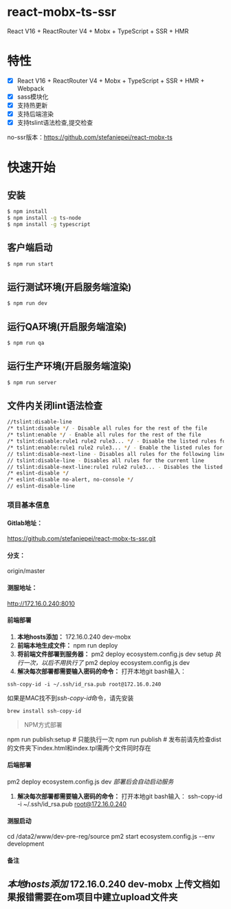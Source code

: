 # react-mobx-ts-ssr
React V16 + ReactRouter V4 + Mobx + TypeScript + SSR + HMR

# 特性

- [x] React V16 + ReactRouter V4 + Mobx + TypeScript + SSR + HMR + Webpack
- [x] sass模块化
- [x] 支持热更新
- [x] 支持后端渲染
- [x] 支持tslint语法检查,提交检查

no-ssr版本：https://github.com/stefaniepei/react-mobx-ts

# 快速开始

## 安装

````bash
$ npm install
$ npm install -g ts-node
$ npm install -g typescript
````

## 客户端启动

````bash
$ npm run start
````

## 运行测试环境(开启服务端渲染)

````bash
$ npm run dev
````

## 运行QA环境(开启服务端渲染)

````bash
$ npm run qa
````

## 运行生产环境(开启服务端渲染)

````bash
$ npm run server
````

## 文件内关闭lint语法检查

````bash
//tslint:disable-line
/* tslint:disable */ - Disable all rules for the rest of the file
/* tslint:enable */ - Enable all rules for the rest of the file
/* tslint:disable:rule1 rule2 rule3... */ - Disable the listed rules for the rest of the file
/* tslint:enable:rule1 rule2 rule3... */ - Enable the listed rules for the rest of the file
// tslint:disable-next-line - Disables all rules for the following line someCode();
// tslint:disable-line - Disables all rules for the current line
// tslint:disable-next-line:rule1 rule2 rule3... - Disables the listed rules for the next line
/* eslint-disable */
/* eslint-disable no-alert, no-console */
// eslint-disable-line
````
### 项目基本信息
#### Gitlab地址：
https://github.com/stefaniepei/react-mobx-ts-ssr.git
#### 分支：
origin/master
#### 测服地址：
http://172.16.0.240:8010

#### 前端部署
1. **本地hosts添加：**
 172.16.0.240 dev-mobx
2. **前端本地生成文件：**
 npm run deploy
3. **将前端文件部署到服务器：**
 pm2 deploy ecosystem.config.js dev setup   *执行一次，以后不用执行了*
 pm2 deploy ecosystem.config.js dev
4. **解决每次部署都需要输入密码的命令：**
 打开本地git bash输入：
 ```
 ssh-copy-id -i ~/.ssh/id_rsa.pub root@172.16.0.240
 ```
 如果是MAC找不到*ssh-copy-id*命令，请先安装
 ```
 brew install ssh-copy-id
 ```
> NPM方式部署

npm run publish:setup # 只能执行一次
npm run publish # 发布前请先检查dist的文件夹下index.html和index.tpl需两个文件同时存在


#### 后端部署
pm2 deploy ecosystem.config.js dev    *部署后会自动启动服务*
1. **解决每次部署都需要输入密码的命令：**
 打开本地git bash输入：
 ssh-copy-id -i ~/.ssh/id_rsa.pub root@172.16.0.240
#### 测服启动
cd /data2/www/dev-pre-reg/source
pm2 start  ecosystem.config.js --env development

#### 备注
*本地hosts添加* 172.16.0.240 dev-mobx
上传文档如果报错需要在om项目中建立upload文件夹
---
